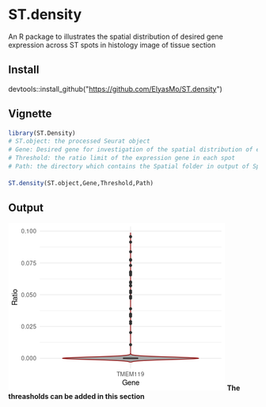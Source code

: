 # ST.density
An R package to illustrates the spatial distribution of desired gene expression across ST spots in histology image of tissue section

## Install
devtools::install_github("https://github.com/ElyasMo/ST.density")

## Vignette

```r 
library(ST.Density)
# ST.object: the processed Seurat object
# Gene: Desired gene for investigation of the spatial distribution of expression
# Threshold: the ratio limit of the expression gene in each spot
# Path: the directory which contains the Spatial folder in output of SpaceRanger

ST.density(ST.object,Gene,Threshold,Path)
```

## Output
![Boxplot1- Helps to determine threasholds in the next chunck](https://github.com/ElyasMo/ST.density/blob/main/Figures/Vln.tiff)
**The threasholds can be added in this section**
